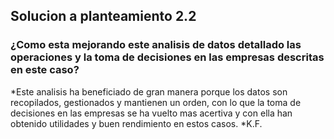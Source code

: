 ## Solucion a planteamiento 2.2 ##

### ¿Como esta mejorando este analisis de datos detallado las operaciones y la toma de decisiones en las empresas descritas en este caso? ###

*Este analisis ha beneficiado de gran manera porque los datos son recopilados, gestionados y mantienen un orden, con lo que la toma de decisiones en las empresas se ha vuelto mas acertiva y con ella han obtenido utilidades y buen rendimiento en estos casos.
*K.F.